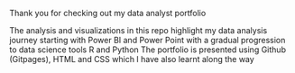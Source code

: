 Thank you for checking out my data analyst portfolio

The analysis and visualizations in this repo highlight my data analysis journey starting with Power BI and Power Point with a gradual progression to data science tools R and Python
The portfolio is presented using Github (Gitpages), HTML and CSS which I have also learnt along the way

